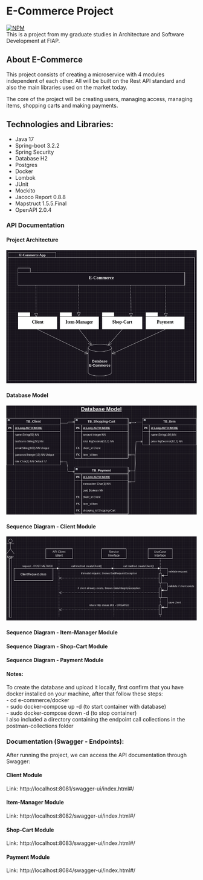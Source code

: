 # E-Commerce Project
[![NPM](https://img.shields.io/npm/l/react)](https://github.com/gregorydossantos/projeto-sds3/blob/main/LICENSE)
<br/>This is a project from my graduate studies in Architecture and Software Development at FIAP.

## About E-Commerce
This project consists of creating a microservice with 4 modules independent of each other. All will be built on the Rest API standard and also the
main libraries used on the market today.

The core of the project will be creating users, managing access, managing items, shopping carts and making payments.

## Technologies and Libraries:
- Java 17
- Spring-boot 3.2.2
- Spring Security
- Database H2
- Postgres
- Docker
- Lombok
- JUnit
- Mockito
- Jacoco Report 0.8.8 
- Mapstruct 1.5.5.Final
- OpenAPI 2.0.4

### API Documentation
#### Project Architecture
![Web 1](https://github.com/gregorydossantos/e-commerce/blob/develop/assets/project-architecture.png)
<br />
#### Database Model
![Web 1](https://github.com/gregorydossantos/e-commerce/blob/develop/assets/database-model.png)
<br />
#### Sequence Diagram - Client Module
![Web 1](https://github.com/gregorydossantos/e-commerce/blob/develop/assets/client-sequence.png)
<br />
#### Sequence Diagram - Item-Manager Module
#### Sequence Diagram - Shop-Cart Module
#### Sequence Diagram - Payment Module
#### Notes:
To create the database and upload it locally, first confirm that you have docker installed on your machine, after that 
follow these steps:
<br/> - cd e-commerce/docker
<br/> - sudo docker-compose up -d (to start container with database)
<br/> - sudo docker-compose down -d (to stop container)
<br/> I also included a directory containing the endpoint call collections in the postman-collections folder

### Documentation (Swagger - Endpoints):
After running the project, we can access the API documentation through Swagger: <br/>
#### Client Module
Link: http://localhost:8081/swagger-ui/index.html#/
#### Item-Manager Module
Link: http://localhost:8082/swagger-ui/index.html#/
#### Shop-Cart Module
Link: http://localhost:8083/swagger-ui/index.html#/
#### Payment Module
Link: http://localhost:8084/swagger-ui/index.html#/